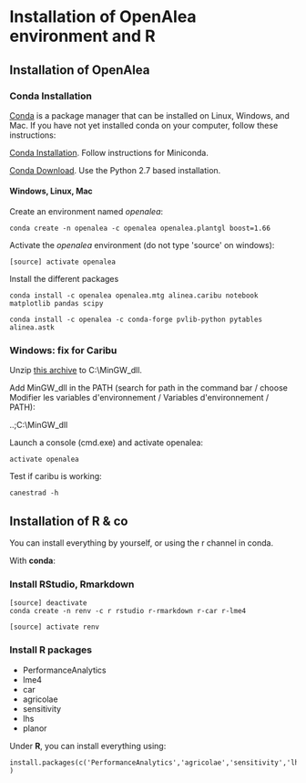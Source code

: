 # Installation of OpenAlea environment and R

## Installation of OpenAlea

### Conda Installation

[Conda](https://conda.io) is a package manager that can be installed on Linux, Windows, and Mac.
If you have not yet installed conda on your computer, follow these instructions:

[Conda Installation](https://conda.io/docs/user-guide/install/index.html). Follow instructions for Miniconda.

[Conda Download](https://conda.io/miniconda.html). Use the Python 2.7 based installation.

#### Windows, Linux, Mac

Create an environment named *openalea*:

    conda create -n openalea -c openalea openalea.plantgl boost=1.66

Activate the *openalea* environment (do not type 'source' on windows):

    [source] activate openalea


Install the different packages

    conda install -c openalea openalea.mtg alinea.caribu notebook matplotlib pandas scipy

    conda install -c openalea -c conda-forge pvlib-python pytables alinea.astk


### Windows: fix for Caribu

Unzip [this archive](./mingw_dll.zip) to C:\MinGW_dll.

Add MinGW_dll in the PATH (search for path in the command bar / choose Modifier les variables d'environnement /
  Variables d'environnement / PATH):
  
..;C:\MinGW_dll

Launch a console (cmd.exe) and activate openalea:
    
    activate openalea
    
Test if caribu is working:

    canestrad -h


## Installation of R & co

You can install everything by yourself, or using the r channel in conda.

With **conda**:

### Install RStudio, Rmarkdown


    [source] deactivate
    conda create -n renv -c r rstudio r-rmarkdown r-car r-lme4
    
    [source] activate renv
    

### Install R packages
* PerformanceAnalytics
* lme4
* car
* agricolae
* sensitivity
* lhs
* planor

Under **R**, you can install everything using:
    
    install.packages(c('PerformanceAnalytics','agricolae','sensitivity','lhs','planor') )


